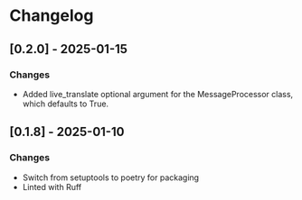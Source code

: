 # Changelog

## [0.2.0] - 2025-01-15
### Changes
- Added live_translate optional argument for the MessageProcessor class, which defaults to True.

## [0.1.8] - 2025-01-10
### Changes
- Switch from setuptools to poetry for packaging
- Linted with Ruff